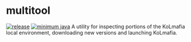 # multitool
[![release](https://img.shields.io/github/v/release/kolmafia/multitool?color=blueviolet&label=%F0%9F%8D%B8%20release)](https://github.com/kolmafia/multitool/releases/latest)
[![minimum java](https://img.shields.io/static/v1?label=min%20java&message=v11&color=%23007396&logo=java)](https://adoptium.net/)
A utility for inspecting portions of the KoLmafia local environment, downloading new versions and launching KoLmafia.
